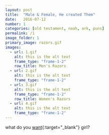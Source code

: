 ```yaml
---
layout: post
title:  "Male & Female, He created Them"
date:   2016-07-12
number: 1
categories: [old testament, noah, ark, puns]
permalink: /1
image_folder: 1
primary_image: razors.gif
images:
  - url: 1.gif
    alt: this is the alt text
    frame_type: "frame-1-2"
    row_title: Men's Razors
  - url: 2.gif
    alt: this is the alt text
    frame_type: "frame-1-2"
  - url: 3.gif
    alt: this is the alt text
    frame_type: "frame-1-2"
    row_title: Women's Razors
  - url: 4.gif
    alt: this is the alt text
    frame_type: "frame-1-2"
---
```


what do you [want]{:target="_blank"} girl?


[want]:https://www.youtube.com/watch?v=E1I0hAxGFXw
